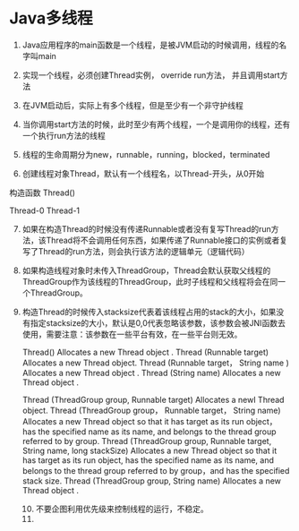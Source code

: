 # Java多线程

1. Java应用程序的main函数是一个线程，是被JVM启动的时候调用，线程的名字叫main

2. 实现一个线程，必须创建Thread实例， override run方法， 并且调用start方法

3. 在JVM启动后，实际上有多个线程，但是至少有一个非守护线程

4. 当你调用start方法的时候，此时至少有两个线程，一个是调用你的线程，还有一个执行run方法的线程

5. 线程的生命周期分为new，runnable，running，blocked，terminated

6. 创建线程对象Thread，默认有一个线程名，以Thread-开头，从0开始

  构造函数 Thread()

  Thread-0  Thread-1

7. 如果在构造Thread的时候没有传递Runnable或者没有复写Thread的run方法，该Thread将不会调用任何东西，如果传递了Runnable接口的实例或者复写了Thread的run方法，则会执行该方法的逻辑单元（逻辑代码）

8. 如果构造线程对象时未传入ThreadGroup，Thread会默认获取父线程的ThreadGroup作为该线程的ThreadGroup，此时子线程和父线程将会在同一个ThreadGroup。

9. 构造Thread的时候传入stacksize代表着该线程占用的stack的大小，如果没有指定stacksize的大小，默认是0,0代表忽略该参数，该参数会被JNI函数去使用，需要注意：该参数在一些平台有效，在一些平台则无效。

   Thread()
   Allocates a new Thread object .
   Thread (Runnable target)
   Allocates a new Thread object.
   Thread (Runnable target， String name )
   Allocates a new Thread object .
   Thread (String name)
   Allocates a new Thread object .

   Thread (ThreadGroup group, Runnable target)
   Allocates a newI Thread object.
   Thread (ThreadGroup group， Runnable target， String name)
   Allocates a new Thread object so that it has target as its run object， has the specified name as its name, and belongs to the thread group referred to by group.
   Thread (ThreadGroup group, Runnable target, String name,
   long stackSize)
   Allocates a new Thread object so that it has target as
   its run object, has the specified name as its name, and belongs to the thread group referred to by group，and has the specified stack size.
   Thread (ThreadGroup group, String name)
   Allocates a new Thread object .

   10. 不要企图利用优先级来控制线程的运行，不稳定。
   11. 